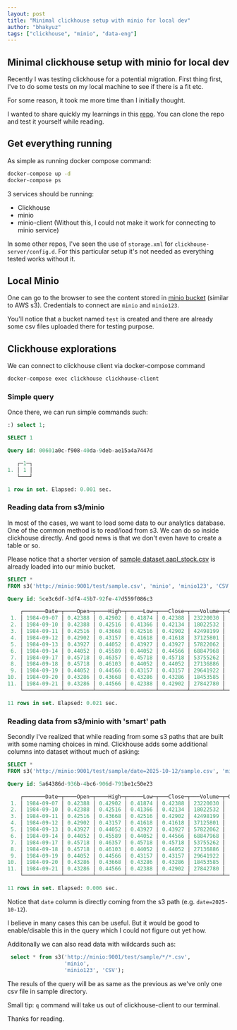 ```yaml
---
layout: post
title: "Minimal clickhouse setup with minio for local dev"
author: "bhakyuz"
tags: ["clickhouse", "minio", "data-eng"]
---
```


## Minimal clickhouse setup with minio for local dev

Recently I was testing clickhouse for a potential migration. First thing first, I've to do some tests on my local machine to see if there is a fit etc. 

For some reason, it took me more time than I initially thought. 

I wanted to share quickly my learnings in this [repo](https://github.com/bhakyuz/clickhouse-minio-minimal-setup). You can clone the repo and test it yourself while reading.  

## Get everything running

As simple as running docker compose command:
```sh
docker-compose up -d
docker-compose ps
```

3 services should be running:
- Clickhouse
- minio
- minio-client (Without this, I could not make it work for connecting to minio service)

In some other repos, I've seen the use of `storage.xml` for `clickhouse-server/config.d`. For this particular setup it's not needed as everything tested works without it. 

## Local Minio

One can go to the browser to see the content stored in [minio bucket](http://127.1.1.1:8012/) (similar to AWS s3). Credentials to connect are `minio` and `minio123`. 

You'll notice that a bucket named `test` is created and there are already some csv files uploaded there for testing purpose.   


## Clickhouse explorations

We can connect to clickhouse client via docker-compose command
```sh
docker-compose exec clickhouse clickhouse-client
```

### Simple query
Once there, we can run simple commands such:
```sql
:) select 1;

SELECT 1

Query id: 00601a0c-f908-40da-9deb-ae15a4a7447d

   ┌─1─┐
1. │ 1 │
   └───┘

1 row in set. Elapsed: 0.001 sec. 
```

### Reading data from s3/minio

In most of the cases, we want to load some data to our analytics database. One of the common method is to read/load from s3. We can do so inside clickhouse directly. And good news is that we don't even have to create a table or so. 

Please notice that a shorter version of [sample dataset aapl_stock.csv](https://datasets-documentation.s3.eu-west-3.amazonaws.com/aapl_stock.csv) is already loaded into our minio bucket. 

```sql
SELECT *
FROM s3('http://minio:9001/test/sample.csv', 'minio', 'minio123', 'CSV')

Query id: 5ce3c6df-3df4-45b7-92fe-47d559f086c3

    ┌───────Date─┬────Open─┬────High─┬─────Low─┬───Close─┬───Volume─┬─OpenInt─┐
 1. │ 1984-09-07 │ 0.42388 │ 0.42902 │ 0.41874 │ 0.42388 │ 23220030 │       0 │
 2. │ 1984-09-10 │ 0.42388 │ 0.42516 │ 0.41366 │ 0.42134 │ 18022532 │       0 │
 3. │ 1984-09-11 │ 0.42516 │ 0.43668 │ 0.42516 │ 0.42902 │ 42498199 │       0 │
 4. │ 1984-09-12 │ 0.42902 │ 0.43157 │ 0.41618 │ 0.41618 │ 37125801 │       0 │
 5. │ 1984-09-13 │ 0.43927 │ 0.44052 │ 0.43927 │ 0.43927 │ 57822062 │       0 │
 6. │ 1984-09-14 │ 0.44052 │ 0.45589 │ 0.44052 │ 0.44566 │ 68847968 │       0 │
 7. │ 1984-09-17 │ 0.45718 │ 0.46357 │ 0.45718 │ 0.45718 │ 53755262 │       0 │
 8. │ 1984-09-18 │ 0.45718 │ 0.46103 │ 0.44052 │ 0.44052 │ 27136886 │       0 │
 9. │ 1984-09-19 │ 0.44052 │ 0.44566 │ 0.43157 │ 0.43157 │ 29641922 │       0 │
10. │ 1984-09-20 │ 0.43286 │ 0.43668 │ 0.43286 │ 0.43286 │ 18453585 │       0 │
11. │ 1984-09-21 │ 0.43286 │ 0.44566 │ 0.42388 │ 0.42902 │ 27842780 │       0 │
    └────────────┴─────────┴─────────┴─────────┴─────────┴──────────┴─────────┘

11 rows in set. Elapsed: 0.021 sec. 

```


### Reading data from s3/minio with 'smart' path

Secondly I've realized that while reading from some s3 paths that are built with some naming choices in mind. Clickhouse adds some additional columns into dataset without much of asking:

```sql
SELECT *
FROM s3('http://minio:9001/test/sample/date=2025-10-12/sample.csv', 'minio', 'minio123', 'CSV')

Query id: 5a64386d-936b-4bc6-906d-791be1c50e23

    ┌───────Date─┬────Open─┬────High─┬─────Low─┬───Close─┬───Volume─┬─OpenInt─┬───────date─┐
 1. │ 1984-09-07 │ 0.42388 │ 0.42902 │ 0.41874 │ 0.42388 │ 23220030 │       0 │ 2025-10-12 │
 2. │ 1984-09-10 │ 0.42388 │ 0.42516 │ 0.41366 │ 0.42134 │ 18022532 │       0 │ 2025-10-12 │
 3. │ 1984-09-11 │ 0.42516 │ 0.43668 │ 0.42516 │ 0.42902 │ 42498199 │       0 │ 2025-10-12 │
 4. │ 1984-09-12 │ 0.42902 │ 0.43157 │ 0.41618 │ 0.41618 │ 37125801 │       0 │ 2025-10-12 │
 5. │ 1984-09-13 │ 0.43927 │ 0.44052 │ 0.43927 │ 0.43927 │ 57822062 │       0 │ 2025-10-12 │
 6. │ 1984-09-14 │ 0.44052 │ 0.45589 │ 0.44052 │ 0.44566 │ 68847968 │       0 │ 2025-10-12 │
 7. │ 1984-09-17 │ 0.45718 │ 0.46357 │ 0.45718 │ 0.45718 │ 53755262 │       0 │ 2025-10-12 │
 8. │ 1984-09-18 │ 0.45718 │ 0.46103 │ 0.44052 │ 0.44052 │ 27136886 │       0 │ 2025-10-12 │
 9. │ 1984-09-19 │ 0.44052 │ 0.44566 │ 0.43157 │ 0.43157 │ 29641922 │       0 │ 2025-10-12 │
10. │ 1984-09-20 │ 0.43286 │ 0.43668 │ 0.43286 │ 0.43286 │ 18453585 │       0 │ 2025-10-12 │
11. │ 1984-09-21 │ 0.43286 │ 0.44566 │ 0.42388 │ 0.42902 │ 27842780 │       0 │ 2025-10-12 │
    └────────────┴─────────┴─────────┴─────────┴─────────┴──────────┴─────────┴────────────┘

11 rows in set. Elapsed: 0.006 sec. 
```

Notice that `date` column is directly coming from the s3 path (e.g. `date=2025-10-12`). 

I believe in many cases this can be useful. But it would be good to enable/disable this in the query which I could not figure out yet how. 

Additonally we can also read data with wildcards such as:

```sql
 select * from s3('http://minio:9001/test/sample/*/*.csv',
                  'minio',
                  'minio123', 'CSV');
```

The resuls of the query will be as same as the previous as we've only one csv file in sample directory. 

Small tip: `q` command will take us out of clickhouse-client to our terminal. 

Thanks for reading. 

